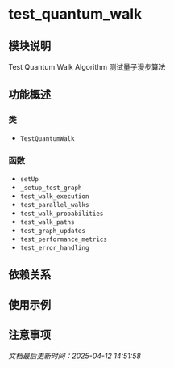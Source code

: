 # test_quantum_walk

## 模块说明
Test Quantum Walk Algorithm
测试量子漫步算法

## 功能概述

### 类

- `TestQuantumWalk`

### 函数

- `setUp`
- `_setup_test_graph`
- `test_walk_execution`
- `test_parallel_walks`
- `test_walk_probabilities`
- `test_walk_paths`
- `test_graph_updates`
- `test_performance_metrics`
- `test_error_handling`

## 依赖关系

## 使用示例

## 注意事项

*文档最后更新时间：2025-04-12 14:51:58*